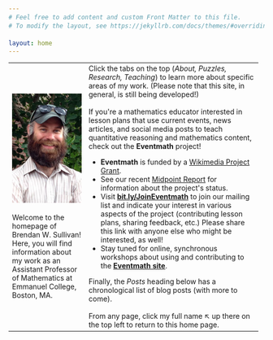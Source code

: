 ```yaml
---
# Feel free to add content and custom Front Matter to this file.
# To modify the layout, see https://jekyllrb.com/docs/themes/#overriding-theme-defaults

layout: home
---
```


<table style="border-collapse: collapse; width: 97.7137%;" border="0">
    <tbody>
        <tr>
            <td style="width: 30%;">
                <img src="assets/images/bws-pic.jpg" width="250px"/> <br><br>
                Welcome to the homepage of Brendan W. Sullivan! Here, you will find information about my work as an Assistant Professor of Mathematics at Emmanuel College, Boston, MA.
            </td>
            <td style="width: 68%;">Click the tabs on the top (<em>About, Puzzles, Research, Teaching</em>) to learn more about specific areas of my work. (Please note that this site, in general, is still being developed!)<br><br> 
                If you're a mathematics educator interested in lesson plans that use current events, news articles, and social media posts to teach quantitative reasoning and mathematics content, check out the <b>Eventmath</b> project!
                <ul>
                    <li><b>Eventmath</b> is funded by a <a href="https://meta.wikimedia.org/wiki/Grants:Project/Eventmath">Wikimedia Project Grant</a>.</li>
                    <li>See our recent <a href="https://meta.wikimedia.org/wiki/Grants:Project/Eventmath/Midpoint">Midpoint Report</a> for information about the project's status.</li>
                    <li>Visit <b><a href="https://bit.ly/JoinEventmath">bit.ly/JoinEventmath</a></b> to join our mailing list and indicate your interest in various aspects of the project (contributing lesson plans, sharing feedback, etc.) Please share this link with anyone else who might be interested, as well!</li>
                    <li>Stay tuned for online, synchronous workshops about using and contributing to the <a href="https://en.wikiversity.org/wiki/Eventmath"><b>Eventmath site</b></a>.</li>
                </ul>
                Finally, the <em>Posts</em> heading below has a chronological list of blog posts (with more to come). <br><br>
            From any page, click my full name ↖ up there on the top left to return to this home page.
            </td>
        </tr>
    </tbody>
</table>
